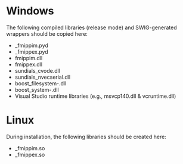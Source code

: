 Windows
=======

The following compiled libraries (release mode) and SWIG-generated wrappers should be copied here:

- _fmippim.pyd
- _fmippex.pyd
- fmippim.dll
- fmippex.dll
- sundials_cvode.dll
- sundials_nvecserial.dll
- boost_filesystem-<version>.dll
- boost_system-<version>.dll
- Visual Studio runtime libraries (e.g., msvcp140.dll & vcruntime.dll)

Linux
=====

During installation, the following libraries should be created here:

- _fmippim.so
- _fmippex.so
